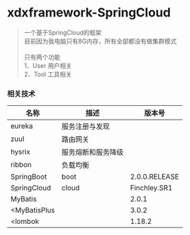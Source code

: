 # xdxframework-SpringCloud

>一个基于SpringCloud的框架 <br/>
目前因为我电脑只有8G内存，所有全部都没有做集群模式 <br/><br/>
只有两个功能<br/>
1、User 用户相关 <br/>
2、Tool 工具相关


### 相关技术

|名称|描述|版本号 |
|-|-|-|
|eureka|服务注册与发现||
|zuul|路由网关||
|hysrix|服务熔断和服务降级||
|ribbon|负载均衡||
|SpringBoot|boot|2.0.0.RELEASE|
|SpringCloud|cloud|Finchley.SR1|
|MyBatis||2.0.1|
|<MyBatisPlus||3.0.2|
|<lombok||1.18.2|